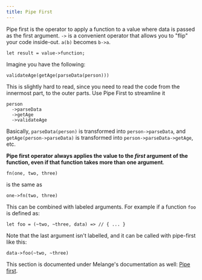 ```yaml
---
title: Pipe First
---
```


Pipe first is the operator to apply a function to a value where data is passed as the first argument. `->` is a convenient operator that allows you to "flip" your code inside-out. `a(b)` becomes `b->a`.

```reason
let result = value->function;
```

Imagine you have the following:

```reason
validateAge(getAge(parseData(person)))
```

This is slightly hard to read, since you need to read the code from the innermost part, to the outer parts. Use Pipe First to streamline it

```reason
person
  ->parseData
  ->getAge
  ->validateAge
```

Basically, `parseData(person)` is transformed into `person->parseData`, and `getAge(person->parseData)` is transformed into `person->parseData->getAge`, etc.

**Pipe first operator always applies the value to the _first_ argument of the function, even if that function takes more than one argument**.

```reason
fn(one, two, three)
```

is the same as

```reason
one->fn(two, three)
```

This can be combined with labeled arguments. For example if a function `foo` is defined as:

```reason
let foo = (~two, ~three, data) => // { ... }
```

Note that the last argument isn't labelled, and  it can be called with pipe-first like this:

```reason
data->foo(~two, ~three)
```

This section is documented under Melange's documentation as well: [Pipe first](https://melange.re/v2.0.0/communicate-with-javascript/#pipe-first).
